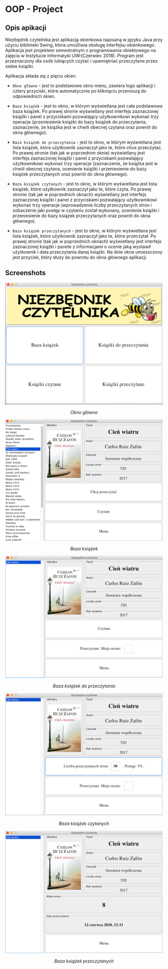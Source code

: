 # OOP - Project

## Opis apikacji
Niezbędnik czytelnika jest aplikacją okienkowa napisaną w języku Java przy użyciu biblioteki
Swing, która umożliwia obsługę interfejsu okienkowego. Aplikacja jest projektem semestralnym
z programowania obiektowego na zajęcia w Instytucie Informatyki UWr(Czerwiec 2018). Program jest przeznaczony
dla osób lubiących czytać i upamiętniać przeczytane przez siebie książki.

Aplikacja składa się z pięciu okien.

* `Okno główne` - jest to podstawowe okno menu, zawiera logo aplikacji i cztery przyciski,
które automatycznie po kliknięciu przenoszą do odpowiednich okien.

* `Baza książek` - jest to okno, w którym wyświetlana jest cała podstawowa baza książek.
Po prawej stronie wyświetlany jest interfejs zaznaczonej książki i panel z przyciskami pozwalający
użytkownikowi wykonać trzy operacje (przeniesienie książki do bazy książek do
przeczytania, zaznaczenie, że książka jest w chwili obecnej czytana oraz powrót do okna
głównego).

* `Baza książek do przeczytania` - jest to okno, w którym wyświetlana jest lista książek,
które użytkownik zaznaczył jako te, które chce przeczytać. Po prawej stronie (tak jak w
poprzednim oknie) wyświetlany jest interfejs zaznaczonej książki i panel z przyciskami
pozwalający użytkownikowi wykonać trzy operacje (zaznaczenie, że książka jest w chwili
obecnej czytana, ocenienie książki i przeniesienie do bazy książek przeczytanych oraz powrót
do okna głównego).

* `Baza książek czytanych` - jest to okno, w którym wyświetlana jest lista książek, które
użytkownik zaznaczył jako te, które czyta. Po prawej stronie (tak jak w poprzednich
oknach) wyświetlany jest interfejs zaznaczonej książki i panel z przyciskami pozwalający
użytkownikowi wykonać trzy operacje (wprowadzenie liczby przeczytanych stron i zobaczenie
jaki postęp w czytaniu został wykonany, ocenienie książki i przeniesienie do bazy
książek przeczytanych oraz powrót do okna głównego).

* `Baza książek przeczytanych` - jest to okno, w którym wyświetlana jest lista książek,
które użytkownik zaznaczył jako te, które przeczytał. Po prawej stronie (tak jak w poprzednich
oknach) wyświetlany jest interfejs zaznaczonej książki i panele z informacjami o ocenie
jaką wystawił użytkownik i data przeczytania danej książki. Na dole okna umieszczony jest
przycisk, który służy do powrotu do okna głównego aplikacji.

## Screenshots
<div align="center">

![Okno główne](Dokumentacja/OknoGlowne.png)

*Okno główne*

![Baza książek](Dokumentacja/BazaKsiazek.png)

*Baza książek*

![Baza książek do przeczytania](Dokumentacja/BazaDoPrzeczytania.png)

*Baza książek do przeczytania*

![Baza książek czytanych](Dokumentacja/BazaKsiazekCzytanych.png)

*Baza książek czytanych*

![Baza książek przeczytanych](Dokumentacja/BazaPrzeczytane.png)

*Baza książek przeczytanych*
